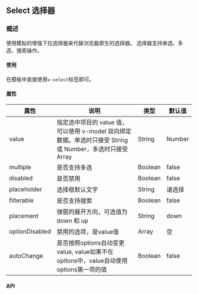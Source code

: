 ## Select 选择器

### 概述
使用模拟的增强下拉选择器来代替浏览器原生的选择器。
选择器支持单选、多选、搜索操作。

#### 使用
在模板中直接使用`v-select`标签即可。

#### 属性
属性 | 说明 | 类型 | 默认值
------------ | ------------- | ------------- | -------------
value | 指定选中项目的 value 值，可以使用 v-model 双向绑定数据。单选时只接受 String 或 Number，多选时只接受 Array | String | Number | Array | 空
multiple | 是否支持多选 | Boolean | false
disabled | 是否禁用 | Boolean | false
placeholder | 选择框默认文字 | String | 请选择
filterable | 是否支持搜索 | Boolean | false
placement | 弹窗的展开方向，可选值为 down 和 up | String | down
optionDisabled | 禁用的选项，是value值 | Array | 空
autoChange | 是否按照options自动变更value, value如果不在opitons中，value自动使用options第一项的值 | Boolean | false
#### API